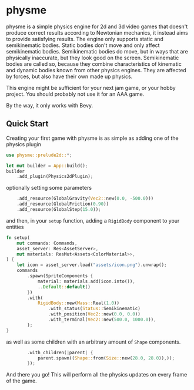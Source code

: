 # physme

physme is a simple physics engine for 2d and 3d video games that 
doesn't produce correct results according to Newtonian mechanics,
it instead aims to provide satisfying results.  The engine only
supports static and semikinematic bodies.  Static bodies don't
move and only affect semikinematic bodies.  Semikinematic bodies
do move, but in ways that are physically inaccurate, but they
look good on the screen.  Semikinematic bodies are called so,
because they combine characteristics of kinematic and dynamic
bodies known from other physics engines.  They are affected by
forces, but also have their own made up physics.

This engine might be sufficient for your next jam game, or your
hobby project.  You should probably not use it for an AAA game.

By the way, it only works with Bevy.

## Quick Start

Creating your first game with physme is as simple as adding one of the
physics plugin

```rust
use physme::prelude2d::*;

let mut builder = App::build();
builder
    .add_plugin(Physics2dPlugin);
```

optionally setting some parameters

```rust
    .add_resource(GlobalGravity(Vec2::new(0.0, -500.0)))
    .add_resource(GlobalFriction(0.90))
    .add_resource(GlobalStep(15.0));
```

and then, in your `setup` function, adding a `RigidBody` component to your
entities

```rust
fn setup(
    mut commands: Commands,
    asset_server: Res<AssetServer>,
    mut materials: ResMut<Assets<ColorMaterial>>,
) {
    let icon = asset_server.load("assets/icon.png").unwrap();
    commands
        .spawn(SpriteComponents {
            material: materials.add(icon.into()),
            ..Default::default()
        })
        .with(
            RigidBody::new(Mass::Real(1.0))
                .with_status(Status::Semikinematic)
                .with_position(Vec2::new(0.0, 0.0))
                .with_terminal(Vec2::new(500.0, 1000.0)),
        );
}
```

as well as some children with an arbitrary amount of  `Shape` components.

```rust
        .with_children(|parent| {
            parent.spawn((Shape::from(Size::new(28.0, 28.0)),));
        });
```

And there you go! This will perform all the physics updates on every
frame of the game.
